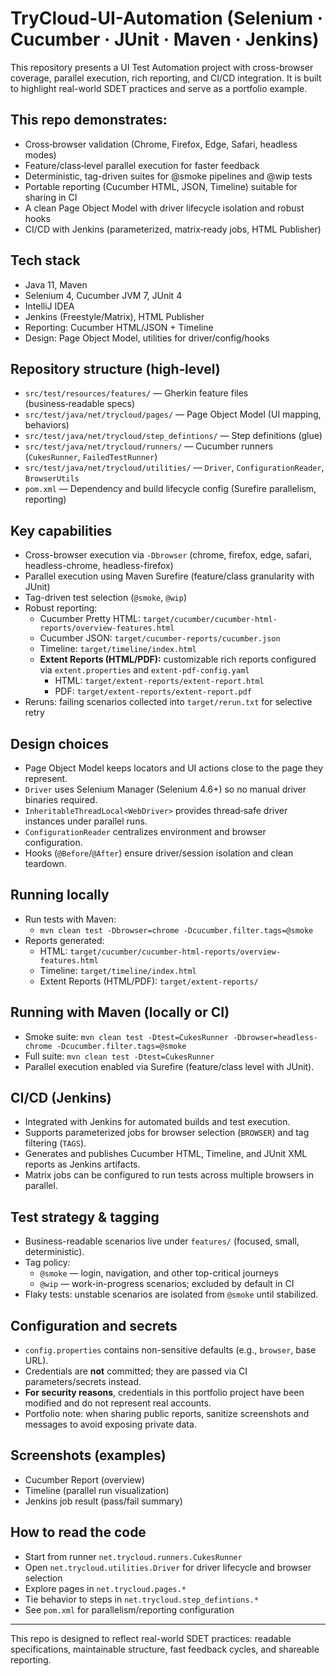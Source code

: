 # TryCloud-UI-Automation (Selenium · Cucumber · JUnit · Maven · Jenkins)

This repository presents a UI Test Automation project with cross-browser coverage, parallel execution, rich reporting, and CI/CD integration. It is built to highlight real-world SDET practices and serve as a portfolio example.

## This repo demonstrates:
- Cross‑browser validation (Chrome, Firefox, Edge, Safari, headless modes)
- Feature/class‑level parallel execution for faster feedback
- Deterministic, tag-driven suites for @smoke pipelines and @wip tests
- Portable reporting (Cucumber HTML, JSON, Timeline) suitable for sharing in CI
- A clean Page Object Model with driver lifecycle isolation and robust hooks
- CI/CD with Jenkins (parameterized, matrix‑ready jobs, HTML Publisher)

## Tech stack
- Java 11, Maven
- Selenium 4, Cucumber JVM 7, JUnit 4
- IntelliJ IDEA
- Jenkins (Freestyle/Matrix), HTML Publisher
- Reporting: Cucumber HTML/JSON + Timeline
- Design: Page Object Model, utilities for driver/config/hooks

## Repository structure (high‑level)
- `src/test/resources/features/` — Gherkin feature files (business‑readable specs)
- `src/test/java/net/trycloud/pages/` — Page Object Model (UI mapping, behaviors)
- `src/test/java/net/trycloud/step_defintions/` — Step definitions (glue)
- `src/test/java/net/trycloud/runners/` — Cucumber runners (`CukesRunner`, `FailedTestRunner`)
- `src/test/java/net/trycloud/utilities/` — `Driver`, `ConfigurationReader`, `BrowserUtils`
- `pom.xml` — Dependency and build lifecycle config (Surefire parallelism, reporting)

## Key capabilities
- Cross-browser execution via `-Dbrowser` (chrome, firefox, edge, safari, headless-chrome, headless-firefox)
- Parallel execution using Maven Surefire (feature/class granularity with JUnit)
- Tag-driven test selection (`@smoke`, `@wip`)
- Robust reporting:
    - Cucumber Pretty HTML: `target/cucumber/cucumber-html-reports/overview-features.html`
    - Cucumber JSON: `target/cucumber-reports/cucumber.json`
    - Timeline: `target/timeline/index.html`
    - **Extent Reports (HTML/PDF):** customizable rich reports configured via `extent.properties` and `extent-pdf-config.yaml`
        - HTML: `target/extent-reports/extent-report.html`
        - PDF: `target/extent-reports/extent-report.pdf`
- Reruns: failing scenarios collected into `target/rerun.txt` for selective retry

## Design choices
- Page Object Model keeps locators and UI actions close to the page they represent.
- `Driver` uses Selenium Manager (Selenium 4.6+) so no manual driver binaries required.
- `InheritableThreadLocal<WebDriver>` provides thread‑safe driver instances under parallel runs.
- `ConfigurationReader` centralizes environment and browser configuration.
- Hooks (`@Before`/`@After`) ensure driver/session isolation and clean teardown.

## Running locally
- Run tests with Maven:
    - `mvn clean test -Dbrowser=chrome -Dcucumber.filter.tags=@smoke`
- Reports generated:
    - HTML: `target/cucumber/cucumber-html-reports/overview-features.html`
    - Timeline: `target/timeline/index.html`
    - Extent Reports (HTML/PDF): `target/extent-reports/`

## Running with Maven (locally or CI)
- Smoke suite: `mvn clean test -Dtest=CukesRunner -Dbrowser=headless-chrome -Dcucumber.filter.tags=@smoke`
- Full suite: `mvn clean test -Dtest=CukesRunner`
- Parallel execution enabled via Surefire (feature/class level with JUnit).

## CI/CD (Jenkins)
- Integrated with Jenkins for automated builds and test execution.
- Supports parameterized jobs for browser selection (`BROWSER`) and tag filtering (`TAGS`).
- Generates and publishes Cucumber HTML, Timeline, and JUnit XML reports as Jenkins artifacts.
- Matrix jobs can be configured to run tests across multiple browsers in parallel.

## Test strategy & tagging
- Business-readable scenarios live under `features/` (focused, small, deterministic).
- Tag policy:
    - `@smoke` — login, navigation, and other top-critical journeys
    - `@wip` — work-in-progress scenarios; excluded by default in CI
- Flaky tests: unstable scenarios are isolated from `@smoke` until stabilized.

## Configuration and secrets
- `config.properties` contains non-sensitive defaults (e.g., `browser`, base URL).
- Credentials are **not** committed; they are passed via CI parameters/secrets instead.
- **For security reasons**, credentials in this portfolio project have been modified and do not represent real accounts.
- Portfolio note: when sharing public reports, sanitize screenshots and messages to avoid exposing private data.

## Screenshots (examples)
- Cucumber Report (overview)
- Timeline (parallel run visualization)
- Jenkins job result (pass/fail summary)

## How to read the code
- Start from runner `net.trycloud.runners.CukesRunner`
- Open `net.trycloud.utilities.Driver` for driver lifecycle and browser selection
- Explore pages in `net.trycloud.pages.*`
- Tie behavior to steps in `net.trycloud.step_defintions.*`
- See `pom.xml` for parallelism/reporting configuration

---

This repo is designed to reflect real-world SDET practices: readable specifications, maintainable structure, fast feedback cycles, and shareable reporting.

